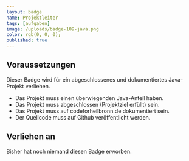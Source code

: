 ```yaml
---
layout: badge
name: Projektleiter
tags: [aufgaben]
image: /uploads/badge-109-java.png
color: rgb(0, 0, 0);
published: true
---
```


## Voraussetzungen

Dieser Badge wird für ein abgeschlossenes und dokumentiertes Java-Projekt verliehen.

* Das Projekt muss einen überwiegenden Java-Anteil haben.
* Das Projekt muss abgeschlossen (Projektziel erfüllt) sein.
* Das Projekt muss auf codeforheilbronn.de dokumentiert sein.
* Der Quellcode muss auf Github veröffentlicht werden.

## Verliehen an

Bisher hat noch niemand diesen Badge erworben.